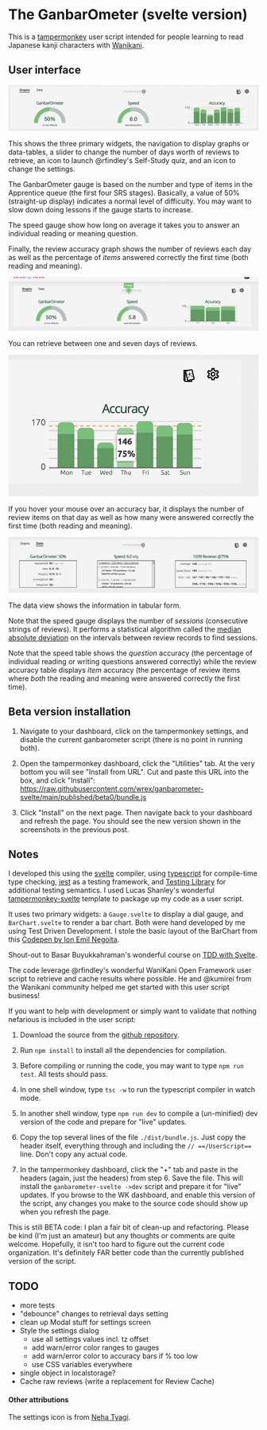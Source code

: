 # The GanbarOmeter (svelte version)

This is a [tampermonkey](https://www.tampermonkey.net/) user script
intended for people learning to read Japanese kanji characters with
[Wanikani](https://www.wanikani.com/about).

## User interface

![Graph view](./assets/graphs-view.png)

This shows the three primary widgets, the navigation to display graphs or
data-tables, a slider to change the number of days worth of reviews to retrieve,
an icon to launch @rfindley's Self-Study quiz, and an icon to change the
settings.

The GanbarOmeter gauge is based on the number and type of items in the Apprentice queue
(the first four SRS stages). Basically, a value of 50% (straight-up display)
indicates a normal level of difficulty. You may want to slow down doing lessons
if the gauge starts to increase.

The speed gauge show how long on average it takes you to answer an individual
reading or meaning question.

Finally, the review accuracy graph shows the number of reviews each day as well
as the percentage of _items_ answered correctly the first time (both reading and
meaning).

![Range slider](./assets/range-slider.png)

You can retrieve between one and seven days of reviews.

![Hovering over and accuracy bar](./assets/accuracy-hover.png)

If you hover your mouse over an accuracy bar, it displays the number of review
items on that day as well as how many were answered correctly the first time
(both reading and meaning).

![Data view](./assets/data-view.png)

The data view shows the information in tabular form.

Note that the speed gauge displays the number of _sessions_ (consecutive strings
of reviews). It performs a statistical algorithm called the [median absolute
deviation](https://en.wikipedia.org/wiki/Median_absolute_deviation) on the
intervals between review records to find sessions.

Note that the speed table shows the _question_ accuracy (the percentage of individual
reading or writing questions answered correctly) while the review accuracy table
displays _item_ accuracy (the percentage of review items where _both_ the
reading and meaning were answered correctly the first time).

## Beta version installation

1. Navigate to your dashboard, click on the tampermonkey settings, and disable the current ganbarometer script (there is no point in running both).

2. Open the tampermonkey dashboard, click the "Utilities" tab. At the very bottom you will see "Install from URL". Cut and paste this URL into the box, and click "Install": https://raw.githubusercontent.com/wrex/ganbarometer-svelte/main/published/beta0/bundle.js

3. Click "Install" on the next page. Then navigate back to your dashboard and refresh the page. You should see the new version shown in the screenshots in the previous post.

## Notes

I developed this using the [svelte](https://svelte.dev) compiler, using [typescript](https://typescriptlang.org) for
compile-time type checking, [jest](https://jestjs.io) as a testing framework, and [Testing
Library](https://testing-library.com) for additional testing semantics. I used Lucas Shanley's
wonderful [tampermonkey-svelte](https://github.com/lpshanley/tampermonkey-svelte) template to package up my code as a user script.

It uses two primary widgets: a `Gauge.svelte` to display a dial gauge, and
`BarChart.svelte` to render a bar chart. Both were hand developed by me using
Test Driven Development. I stole the basic layout of the BarChart from this [Codepen
by Ion Emil Negoita](https://codepen.io/inegoita/pen/YMrJGY).

Shout-out to Basar Buyukkahraman's wonderful course on [TDD
with Svelte](https://www.udemy.com/course/svelte-with-test-driven-development/).

The code leverage @rfindley's wonderful WaniKani Open Framework user script to
retrieve and cache results where possible. He and @kumirei from the Wanikani
community helped me get started with this user script business!

If you want to help with development or simply want to validate that nothing
nefarious is included in the user script:

1. Download the source from the [github repository](https://github.com/wrex/ganbarometer-svelte).

2. Run `npm install` to install all the dependencies for compilation.

3. Before compiling or running the code, you may want to type `npm run test`. All tests should pass.

4. In one shell window, type `tsc -w` to run the typescript compiler in watch mode.

5. In another shell window, type `npm run dev` to compile a (un-minified) dev version of the code and prepare for "live" updates.

6. Copy the top several lines of the file `./dist/bundle.js`. Just copy the header itself, everything through and including the `// ==/UserScript==` line. Don't copy any actual code.

7. In the tampermonkey dashboard, click the "+" tab and paste in the headers (again, just the headers) from step 6. Save the file. This will install the `ganbarometer-svelte ->dev` script and prepare it for "live" updates. If you browse to the WK dashboard, and enable this version of the script, any changes you make to the source code should show up when you refresh the page.

This is still BETA code: I plan a fair bit of clean-up and refactoring. Please be kind (I'm just an amateur) but any thoughts or comments are quite welcome. Hopefully, it isn't too hard to figure out the current code organization. It's definitely FAR better code than the currently published version of the script.

## TODO

- more tests
- "debounce" changes to retrieval days setting
- clean up Modal stuff for settings screen
- Style the settings dialog
  - use all settings values incl. tz offset
  - add warn/error color ranges to gauges
  - add warn/error color to accuracy bars if % too low
  - use CSS variables everywhere
- single object in localstorage?
- Cache raw reviews (write a replacement for Review Cache)

#### Other attributions

The settings icon is from [Neha
Tyagi](https://thenounproject.com/tyagineha.2112/).
